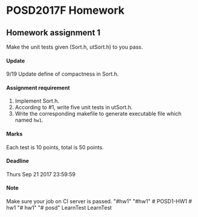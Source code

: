 # POSD2017F Homework

## Homework assignment 1

Make the unit tests given (Sort.h, utSort.h) to you pass.

#### Update
9/19 Update define of compactness in Sort.h.

#### Assignment requirement

 1. Implement Sort.h.
 2. According to #1, write five unit tests in utSort.h.
 3. Write the corresponding makefile to generate executable file which named `hw1`.

#### Marks

Each test is 10 points, total is 50 points.

#### Deadline

Thurs Sep 21 2017 23:59:59

#### Note

Make sure your job on CI server is passed.
"#hw1"
"#hw1"
#   P O S D 1 - H W 1  
 #   h w 1  
 "# hw1" 
"# posd" 
L e a r n T e s t  
 L e a r n T e s t  
 